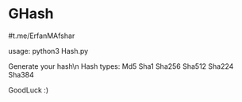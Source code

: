 # GHash
#t.me/ErfanMAfshar

usage: python3 Hash.py

Generate your hash\n
Hash types:
    Md5
    Sha1
    Sha256
    Sha512
    Sha224
    Sha384
   
GoodLuck :)
